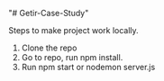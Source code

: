 "# Getir-Case-Study" 

Steps to make project work locally. 
1. Clone the repo
2. Go to repo, run npm install.
3. Run npm start or nodemon server.js


